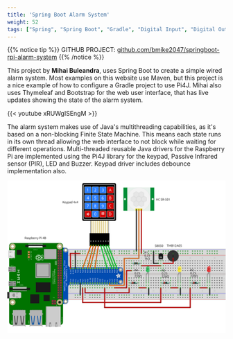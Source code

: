 ```yaml
---
title: 'Spring Boot Alarm System'
weight: 52
tags: ["Spring", "Spring Boot", "Gradle", "Digital Input", "Digital Output", "PIR", "LED", "Buzzer"]
---
```


{{% notice tip %}}
GITHUB PROJECT: [github.com/bmike2047/springboot-rpi-alarm-system](https://github.com/bmike2047/springboot-rpi-alarm-system)
{{% /notice %}}

This project by **Mihai Buleandra**, uses Spring Boot to create a simple wired alarm system. Most examples on this website use Maven, but this project is a nice example of how to configure a Gradle project to use Pi4J. Mihai also uses Thymeleaf and Bootstrap for the web user interface, that has live updates showing the state of the alarm system.

{{< youtube xRUWgISEngM >}}

The alarm system makes use of Java's multithreading capabilities, as it's based on a non-blocking Finite State Machine. This means each state runs in its own thread allowing the web interface to not block while waiting for different operations. Multi-threaded reusable Java drivers for the Raspberry Pi are implemented using the Pi4J library for the keypad, Passive Infrared sensor (PIR), LED and Buzzer.
Keypad driver includes debounce implementation also.

![](/assets/featured-projects/spring-boot-alarm/rpi-alarm-bb.png)